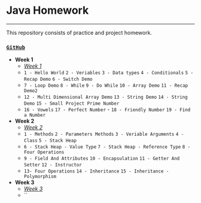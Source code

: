 # Java Homework
---
This repository consists of practice and project homework.

### [`GitHub`](https://github.com/huseyinidin/KodlamaioHomeWork)
 - **Week 1**
	 - [*Week 1*](https://github.com/huseyinidin/KodlamaioHomeWork/tree/main/week1)
	 - `1 - Hello World` `2 - Veriables` `3 - Data types` `4 - Conditionals` `5 - Recap Demo` `6 - Switch Demo` 
	 - `7 - Loop Demo` `8 - While` `9 - Do While` `10 - Array Demo` `11 - Recap Demo2`
	 - `12 - Multi Dimensional Array Demo` `13 - String Demo` `14 - String Demo` `15 - Small Project Prime Number`
	 - `16 - Vowels` `17 - Perfect Number` - `18 - Friendly Number` `19 - Find a Number`
 - **Week 2**
	 - [*Week 2*](https://github.com/huseyinidin/KodlamaioHomeWork/tree/main/week2)
	 - `1 - Methods` `2 - Parameters Methods` `3 - Veriable Arguments` `4 - Class` `5 - Stack Heap` 
	 - `6 - Stack Heap - Value Type` `7 - Stack Heap - Reference Type` `8 - Four Operations` 
	 - `9 - Field And Attributes` `10 - Encapsulation` `11 - Getter And Setter` `12 - Instructor` 
	 - `13- Four Operations` `14 - Inheritance` `15 - Inheritance - Polymorphism`
 - **Week 3**
	 - [*Week 3*](https://github.com/huseyinidin/KodlamaioHomeWork/tree/main/week3)
	 - ``		
	